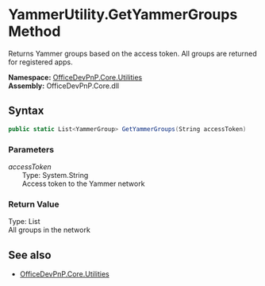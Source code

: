 # YammerUtility.GetYammerGroups Method  
Returns Yammer groups based on the access token. All groups are returned for registered apps.  

**Namespace:** [OfficeDevPnP.Core.Utilities](OfficeDevPnP.Core.Utilities.md)  
**Assembly:** OfficeDevPnP.Core.dll  
## Syntax
```C#
public static List<YammerGroup> GetYammerGroups(String accessToken)
```
### Parameters
*accessToken*  
&emsp;&emsp;Type: System.String  
&emsp;&emsp;Access token to the Yammer network  

### Return Value
Type: List<YammerGroup>  
All groups in the network

## See also
- [OfficeDevPnP.Core.Utilities](OfficeDevPnP.Core.Utilities.md)
